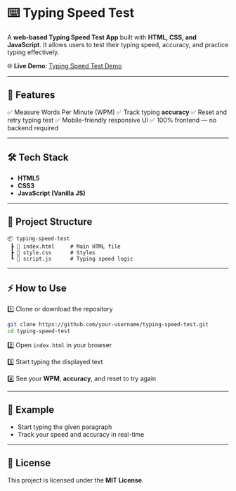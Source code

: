 
# ⌨️ Typing Speed Test

A **web-based Typing Speed Test App** built with **HTML, CSS, and JavaScript**.
It allows users to test their typing speed, accuracy, and practice typing effectively.

🌐 **Live Demo**: [Typing Speed Test Demo](https://gentle-maamoul-7f8442.netlify.app/)

---

## 🚀 Features

✅ Measure Words Per Minute (WPM)
✅ Track typing **accuracy**
✅ Reset and retry typing test
✅ Mobile-friendly responsive UI
✅ 100% frontend — no backend required

---

## 🛠️ Tech Stack

* **HTML5**
* **CSS3**
* **JavaScript (Vanilla JS)**

---

## 📂 Project Structure

```
📦 typing-speed-test  
 ┣ 📜 index.html     # Main HTML file  
 ┣ 📜 style.css      # Styles  
 ┗ 📜 script.js      # Typing speed logic  
```

---

## ⚡ How to Use

1️⃣ Clone or download the repository

```bash
git clone https://github.com/your-username/typing-speed-test.git
cd typing-speed-test
```

2️⃣ Open `index.html` in your browser

3️⃣ Start typing the displayed text

4️⃣ See your **WPM**, **accuracy**, and reset to try again

---

## 📸 Example

* Start typing the given paragraph
* Track your speed and accuracy in real-time

---

## 📜 License

This project is licensed under the **MIT License**.

